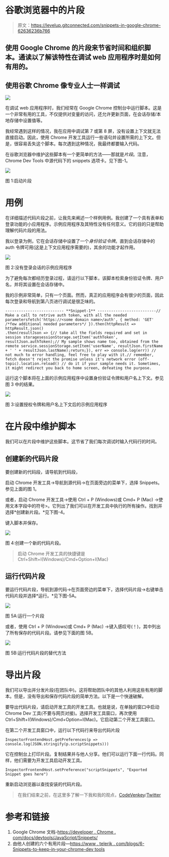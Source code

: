 # 谷歌浏览器中的片段

> 原文：<https://levelup.gitconnected.com/snippets-in-google-chrome-62636236b766>

## 使用 Google Chrome 的片段来节省时间和组织脚本。通读以了解该特性在调试 web 应用程序时是如何有用的。

## 使用谷歌 Chrome 像专业人士一样调试

![](img/9a44dd066346a9fef9483ab8bc33fc53.png)

在调试 web 应用程序时，我们经常在 Google Chrome 控制台中运行脚本。这是一个非常有用的工具，不仅提供对变量的访问，还允许更新页面，在会话存储/本地存储中设置值等。

我经常遇到这样的情况，我在应用中调试第 7 或第 8 屏，没有设置上下文就无法直接启动。因此，使用 Chrome 开发工具运行一些语句并设置所需的上下文。但是，很容易丢失这个脚本。每次遇到这种情况，我最终都要输入代码。

在谷歌浏览器中维护这些脚本有一个更简单的方法——那就是*片段*。注意，Chrome Dev Tools 中源代码下的 snippets 选项卡。见下图-1。

![](img/5f994ca6372d8bf7aa87c50c1e32c1d2.png)

图 1:启动片段

# 用例

在详细描述代码片段之前，让我先来阐述一个样例用例。我创建了一个具有表单和登录功能的小应用程序。示例应用程序及其特性没有任何意义。它的目的只是帮助理解代码片段的用法。

我以登录为例，它在会话存储中设置了一个*身份验证令牌*。直到会话存储中的 auth 令牌可用(这是上下文应用程序需要的)，其余的功能才起作用。

![](img/197ec0461a0220c5a08b0700cdb1e5f7.png)

图 2:没有登录会话的示例应用程序

为了避免每次都经历登录过程，请运行以下脚本，该脚本检索身份验证令牌、用户名，并将其设置在会话存储中。

我的示例非常简单，只有一个页面。然而，真正的应用程序会有很少的页面，因此每次登录和导航到第八页进行调试是很乏味的。

```
-------------------------- **Snippet-1** --------------------------// Make a call to retrive auth token, with all the needed parametersfetch('https://<some domain name>/auth', { method: 'GET' /*few additional needed parameters*/ }).then(httpResult => httpResult.json()
.then(resultJson => {// take all the fields required and set in session storagesessionStorage.setItem('authToken', resultJson.authToken);// My sample shows name too, obtained from the remote service.sessionStorage.setItem('userName', resultJson.firstName + ' ' + resultJson.lastName);return;}), err => console.log(err)) // not much to error handling, feel free to play with it.// remember, fetch doesn't reject the promise unless it's network error (off-topic).location.reload() // do it if your sample needs it. Sometimes, it might redirect you back to home screen, defeating the purpose.
```

运行这个脚本将在上面的示例应用程序中设置身份验证令牌和用户名上下文。参见图 3 中的结果。

![](img/870cdc642f32e0e0868375d8d7a3f85c.png)

图 3:设置授权令牌和用户名上下文后的示例应用程序

# 在片段中维护脚本

我们可以在片段中维护这些脚本。这节省了我们每次调试时输入代码行的时间。

## 创建新的代码片段

要创建新的代码段，请导航到代码段，

启动 Chrome 开发工具→导航到源代码→在页面旁边的菜单下，选择 Snippets。参见上面的图 1。

或者，启动 Chrome 开发工具→使用 Ctrl + P (Windows)或 Cmd+ P (Mac) →使用文本字段中的符号>。它列出了我们可以在开发工具中执行的所有操作。找到并选择*创建新片段。*见下图-4。

键入脚本并保存。

![](img/fa7c47919fe8975e2e88634fde18e9ff.png)

图 4:创建一个新的代码片段。

> 启动 Chrome 开发工具的快捷键是 Ctrl+Shift+I(Windows)/Cmd+Option+I(Mac)

## 运行代码片段

要运行代码片段，导航到源代码→在页面旁边的菜单下，选择代码片段→右键单击代码片段并选择*运行。*见下图-5A。

![](img/a924e90d98ef4a1d4e90370504539f9d.png)

图 5A:运行一个片段

或者，使用 Ctrl + P (Windows)或 Cmd+ P (Mac) →键入感叹号(！)，其中列出了所有保存的代码片段。请参见下面的图 5B。

![](img/d76a292f7745fc6b04642928a1ac7754.png)

图 5B:运行代码片段的替代方法

# 导出片段

我们可以导出并分发片段(在团队中)。这将帮助团队中的其他人利用这些有用的脚本。但是，没有导出和保存代码片段的简单方法。以下是一个快速破解。

要导出代码片段，请启动开发工具的开发工具。也就是说，在单独的窗口中启动 Chrome Dev 工具(不要与网页对接)。选择开发工具窗口，再次使用 Ctrl+Shift+I(Windows)/Cmd+Option+I(Mac)。它启动第二个开发工具窗口。

在第二个开发工具窗口中，运行以下代码行来导出代码片段

```
InspectorFrontendHost.getPreferences(p => console.log(JSON.stringify(p.scriptSnippets)))
```

它在控制台上打印片段。复制结果并与他人分享。他们可以运行下面一行代码。同样，他们需要为开发工具启动开发工具。

```
InspectorFrontendHost.setPreference("scriptSnippets", "Exported Snippet goes here")
```

重新启动浏览器以查找安装的代码片段。

> 在我们结束之前，在这里多了解一下我和我的观点，[CodeVenkey](https://codevenkey.com)/[Twitter](https://twitter.com/keertikotaru)

# 参考和链接

1.  Google Chrome 文档-[https://developer . Chrome . com/docs/devtools/JavaScript/Snippets/](https://developer.chrome.com/docs/devtools/javascript/snippets/)
2.  由他人创建的六个有用片段—[https://www . telerik . com/blogs/6-Snippets-to-keep-in-your-chrome-dev tools](https://www.telerik.com/blogs/6-snippets-to-keep-in-your-chrome-devtools)